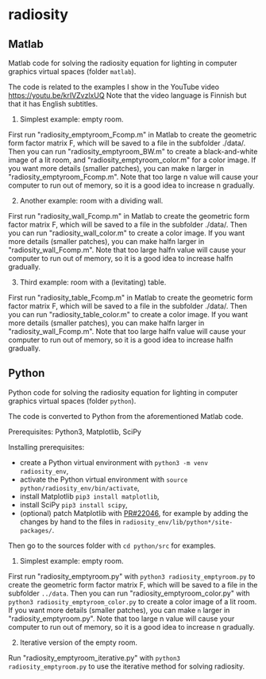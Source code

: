 # radiosity

## Matlab
Matlab code for solving the radiosity equation for lighting in computer graphics virtual spaces (folder `matlab`). 

The code is related to the examples I show in the YouTube video https://youtu.be/krIVZvzlxUQ Note that the video language is Finnish but that it has English subtitles. 

1. Simplest example: empty room. 

First run "radiosity_emptyroom_Fcomp.m" in Matlab to create the geometric form factor matrix F, which will be saved to a file in the subfolder ./data/. Then you can run "radiosity_emptyroom_BW.m" to create a black-and-white image of a lit room, and "radiosity_emptyroom_color.m" for a color image. If you want more details (smaller patches), you can make n larger in "radiosity_emptyroom_Fcomp.m". Note that too large n value will cause your computer to run out of memory, so it is a good idea to increase n gradually. 

2. Another example: room with a dividing wall. 

First run "radiosity_wall_Fcomp.m" in Matlab to create the geometric form factor matrix F, which will be saved to a file in the subfolder ./data/. Then you can run "radiosity_wall_color.m" to create a color image. If you want more details (smaller patches), you can make halfn larger in "radiosity_wall_Fcomp.m". Note that too large halfn value will cause your computer to run out of memory, so it is a good idea to increase halfn gradually. 

3. Third example: room with a (levitating) table. 

First run "radiosity_table_Fcomp.m" in Matlab to create the geometric form factor matrix F, which will be saved to a file in the subfolder ./data/. Then you can run "radiosity_table_color.m" to create a color image. If you want more details (smaller patches), you can make halfn larger in "radiosity_wall_Fcomp.m". Note that too large halfn value will cause your computer to run out of memory, so it is a good idea to increase halfn gradually. 

## Python
Python code for solving the radiosity equation for lighting in computer graphics virtual spaces (folder `python`).

The code is converted to Python from the aforementioned Matlab code. 

Prerequisites: Python3, Matplotlib, SciPy

Installing prerequisites:
* create a Python virtual environment with `python3 -m venv radiosity_env`,
* activate the Python virtual environment with `source python/radiosity_env/bin/activate`,
* install Matplotlib `pip3 install matplotlib`,
* install SciPy `pip3 install scipy`, 
* (optional) patch Matplotlib with [PR#22046](https://github.com/matplotlib/matplotlib/pull/22046), for example by adding the changes by hand to the files in `radiosity_env/lib/python*/site-packages/`.

Then go to the sources folder with `cd python/src` for examples.

1. Simplest example: empty room.

First run "radiosity_emptyroom.py" with `python3 radiosity_emptyroom.py` to create the geometric form factor matrix F, which will be saved to a file in the subfolder `../data`. Then you can run "radiosity_emptyroom_color.py" with `python3 radiosity_emptyroom_color.py` to create a color image of a lit room. If you want more details (smaller patches), you can make `n` larger in "radiosity_emptyroom.py". Note that too large n value will cause your computer to run out of memory, so it is a good idea to increase n gradually.

2. Iterative version of the empty room.

Run "radiosity_emptyroom_iterative.py" with `python3 radiosity_emptyroom.py` to use the iterative method for solving radiosity. 